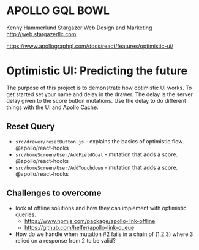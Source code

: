 # APOLLO GQL BOWL

Kenny Hammerlund
Stargazer Web Design and Marketing
http://web.stargazerllc.com

https://www.apollographql.com/docs/react/features/optimistic-ui/

# Optimistic UI: Predicting the future

The purpose of this project is to demonstrate how optimistic UI works. To get started set your name and delay in the drawer. The delay is the server delay given to the score button mutations. Use the delay to do different things with the UI and Apollo Cache.

## Reset Query

* `src/drawer/resetButton.js` - explains the basics of optimistic flow. @apollo/react-hooks
* `src/homeScreen/User/AddFieldGoal` - mutation that adds a score. @apollo/react-hooks
* `src/homeScreen/User/AddTouchdown` - mutation that adds a score. @apollo/react-hooks


## Challenges to overcome
* look at offline solutions and how they can implement with optimistic queries. 
  * https://www.npmjs.com/package/apollo-link-offline
  * https://github.com/helfer/apollo-link-queue
* How do we handle when mutation #2 fails in a chain of (1,2,3) where 3 relied on a response from 2 to be valid?   
